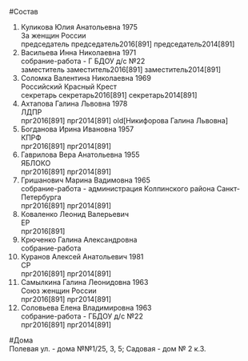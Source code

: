 #Состав  
1. Куликова Юлия Анатольевна 1975  
    За женщин России  
    председатель председатель2016[891] председатель2014[891]  
2. Васильева Инна Николаевна 1971  
    собрание-работа - Г БДОУ д/с №22  
    заместитель заместитель2016[891] заместитель2014[891]  
3. Соломка Валентина Николаевна 1969  
    Российский Красный Крест  
    секретарь секретарь2016[891] секретарь2014[891]  
4. Ахтапова Галина Львовна 1978  
    ЛДПР  
    прг2016[891] прг2014[891] old[Никифорова Галина Львовна]  
5. Богданова Ирина Ивановна 1957  
    КПРФ  
    прг2016[891] прг2014[891]  
6. Гаврилова Вера Анатольевна 1955  
    ЯБЛОКО  
    прг2016[891] прг2014[891]  
7. Гришанович Марина Вадимовна 1965  
    собрание-работа - администрация Колпинского района Санкт-Петербурга  
    прг2016[891] прг2014[891]  
8. Коваленко Леонид Валерьевич  
    ЕР  
    прг2016[891]  
9. Крюченко Галина Александровна  
    собрание-работа  
10. Куранов Алексей Анатольевич 1981  
    СР  
    прг2016[891] прг2014[891]  
11. Самылкина Галина Леонидовна 1963  
    Союз женщин России  
    прг2016[891] прг2014[891]  
12. Соловьева Елена Владимировна 1963  
    собрание-работа - ГБДОУ д/с №22  
    прг2016[891] прг2014[891]  
  
#Дома  
Полевая ул. - дома №№1/25, 3, 5; Садовая - дом № 2 к.З.  
  
